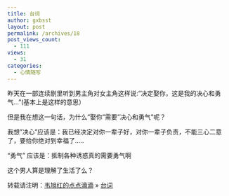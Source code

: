 ```yaml
---
title: 台词
author: gxbsst
layout: post
permalink: /archives/18
post_views_count:
  - 111
views:
  - 31
categories:
  - 心情随写
---
```

昨天在一部连续剧里听到男主角对女主角这样说:&#8221;决定娶你，这是我的决心和勇气&#8230;&#8221;(基本上是这样的意思）

但是我在想这一句话，为什么&#8221;娶你&#8221;需要&#8221;决心和勇气&#8221;呢？

我想&#8221;决心&#8221;应该是：我已经决定对你一辈子好，对你一辈子负责，不能三心二意了，要给你绝对到幸福了&#8230;..

“勇气” 应该是：抵制各种诱惑真的需要勇气啊

这个男人算是理解了生活了么？

转载请注明：[韦旭红的点点滴滴][1] &raquo; [台词][2]

 [1]: http://www.weixuhong.com
 [2]: http://www.weixuhong.com/archives/18
